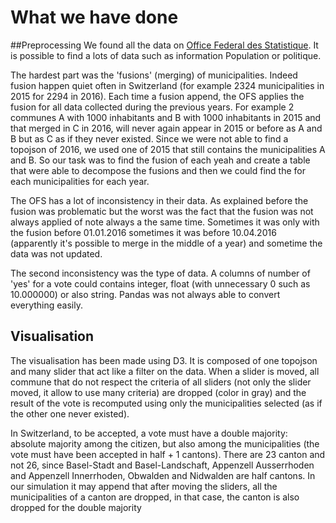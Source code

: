 # What we have done

##Preprocessing
We found all the data on [Office Federal des Statistique](https://www.pxweb.bfs.admin.ch/Default.aspx?px_language=fr). It is possible to find a lots of data such as information Population or politique.


The hardest part was the 'fusions' (merging) of municipalities. Indeed fusion happen quiet often in Switzerland (for example 2324 municipalities in 2015 for 2294 in 2016). Each time a fusion append, the OFS applies the fusion for all data collected during the previous years. For example 2 communes A with 1000 inhabitants and B with 1000 inhabitants in 2015 and that merged in C in 2016, will never again appear in 2015 or before as A and B but as C as if they never existed. Since we were not able to find a topojson of 2016, we used one of 2015 that still contains the municipalities A and B. So our task was to find the fusion of each yeah and create a table that were able to decompose the fusions and then we could find the for each municipalities for each year.

The OFS has a lot of inconsistency in their data. As explained before the fusion was problematic but the worst was the fact that the fusion was not always applied of note always a the same time. Sometimes it was only with the fusion before 01.01.2016 sometimes it was before 10.04.2016 (apparently it's possible to merge in the middle of a year) and sometime the data was not updated.

The second inconsistency was the type of data. A columns of number of 'yes' for a vote could contains integer, float (with unnecessary 0 such as 10.000000) or also string. Pandas was not always able to convert everything easily.


## Visualisation

The visualisation has been made using D3. It is composed of one topojson and many slider that act like a filter on the data. When a slider is moved, all commune that do not respect the criteria of all sliders (not only the slider moved, it allow to use many criteria) are dropped (color in gray) and the result of the vote is recomputed using only the municipalities selected (as if the other one never existed).

In Switzerland, to be accepted, a vote must have a double majority: absolute majority among the citizen, but also among the municipalities (the vote must have been accepted in half + 1 cantons). There are 23 canton and not 26, since  Basel-Stadt and Basel-Landschaft, Appenzell Ausserrhoden and Appenzell Innerrhoden, Obwalden and Nidwalden are half cantons. In our simulation it may append that after moving the sliders, all the municipalities of a canton are dropped, in that case, the canton is also dropped for the double majority
